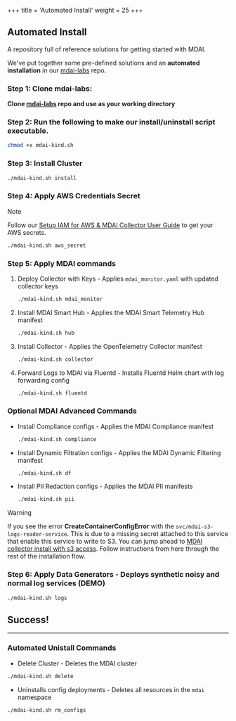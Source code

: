 +++
title = 'Automated Install'
weight = 25
+++

## Automated Install

A repository full of reference solutions for getting started with MDAI.

We've put together some pre-defined solutions and an **automated installation** in our [mdai-labs](https://github.com/DecisiveAI/mdai-labs/blob/main/README.md) repo. 

### Step 1: Clone mdai-labs:
**Clone [mdai-labs](https://github.com/DecisiveAI/mdai-labs/tree/main) repo and use as your working directory**

### Step 2: Run the following to make our install/uninstall script executable.
```sh
chmod +x mdai-kind.sh
```

### Step 3: Install Cluster

```sh
./mdai-kind.sh install
```

### Step 4: Apply AWS Credentials Secret 
>[!NOTE]
>Follow our [Setup IAM for AWS & MDAI Collector User Guide](./aws/setup_iam_longterm_user_s3.md) to get your AWS secrets.
```sh
./mdai-kind.sh aws_secret
```

### Step 5: Apply MDAI commands
1. Deploy Collector with Keys - Applies `mdai_monitor.yaml` with updated collector keys
    ```sh
    ./mdai-kind.sh mdai_monitor
    ```
2. Install MDAI Smart Hub - Applies the MDAI Smart Telemetry Hub manifest 
    ```sh
    ./mdai-kind.sh hub
    ```
3. Install Collector - Applies the OpenTelemetry Collector manifest 
    ```sh
    ./mdai-kind.sh collector
    ```
4. Forward Logs to MDAI via Fluentd - Installs Fluentd Helm chart with log forwarding config  
    ```sh
    ./mdai-kind.sh fluentd
    ```

### **Optional** MDAI Advanced Commands
- Install Compliance configs - Applies the MDAI Compliance manifest 
    ```sh
    ./mdai-kind.sh compliance
    ```

- Install Dynamic Filtration configs - Applies the MDAI Dynamic Filtering manifest 
    ```sh
    ./mdai-kind.sh df
    ```

- Install PII Redaction configs - Applies the MDAI PII manifests
    ```sh
    ./mdai-kind.sh pii
    ```

>[!WARNING]
>
>If you see the error **CreateContainerConfigError** with the `svc/mdai-s3-logs-reader-service`. This is due to a missing secret attached to this service that enable this service to write to S3. You can jump ahead to [MDAI collector install with s3 access](./aws/setup_iam_longterm_user_s3.md). Follow instructions from here through the rest of the installation flow.

### Step 6: Apply Data Generators - Deploys synthetic noisy and normal log services (DEMO)
```sh
./mdai-kind.sh logs
```

## Success!

---

### Automated Unistall Commands
- Delete Cluster - Deletes the MDAI cluster 
```sh
./mdai-kind.sh delete
```
- Uninstalls config deployments - Deletes all resources in the `mdai` namespace 
```sh
./mdai-kind.sh rm_configs
```